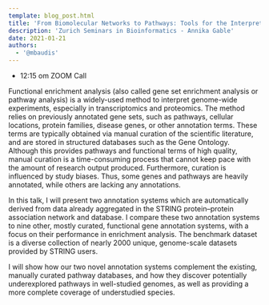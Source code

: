 ```yaml
---
template: blog_post.html
title: 'From Biomolecular Networks to Pathways: Tools for the Interpretation of Genome-Wide Experiments'
description: 'Zurich Seminars in Bioinformatics - Annika Gable'
date: 2021-01-21
authors:
  - '@mbaudis'
---
```



* 12:15 om  ZOOM Call


Functional enrichment analysis (also called gene set enrichment analysis or pathway analysis) is a widely-used method to interpret genome-wide experiments, especially in transcriptomics and proteomics. The method relies on previously annotated gene sets, such as pathways, cellular locations, protein families, disease genes, or other annotation terms.<!--more-->
 These terms are typically obtained via manual curation of the scientific literature, and are stored in structured databases such as the Gene Ontology. Although this provides pathways and functional terms of high quality, manual curation is a time-consuming process that cannot keep pace with the amount of research output produced. Furthermore, curation is influenced by study biases. Thus, some genes and pathways are heavily annotated, while others are lacking any annotations.

In this talk, I will present two annotation systems which are automatically derived from data already aggregated in the STRING protein–protein association network and database. I compare these two annotation systems to nine other, mostly curated, functional gene annotation systems, with a focus on their performance in enrichment analysis. The benchmark dataset is a diverse collection of nearly 2000 unique, genome-scale datasets provided by STRING users.

I will show how our two novel annotation systems complement the existing, manually curated pathway databases, and how they discover potentially underexplored pathways in well-studied genomes, as well as providing a more complete coverage of understudied species.
